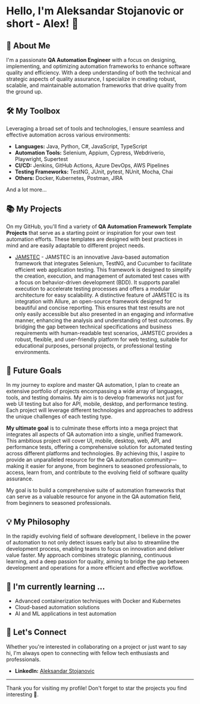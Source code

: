# Hello, I'm Aleksandar Stojanovic or short - Alex! 👋

## 🚀 About Me

I'm a passionate **QA Automation Engineer** with a focus on designing, implementing, and optimizing automation frameworks to enhance software quality and efficiency. With a deep understanding of both the technical and strategic aspects of quality assurance, I specialize in creating robust, scalable, and maintainable automation frameworks that drive quality from the ground up.

## 🛠️ My Toolbox

Leveraging a broad set of tools and technologies, I ensure seamless and effective automation across various environments:

- **Languages:** Java, Python, C#, JavaScript, TypeScript
- **Automation Tools:** Selenium, Appium, Cypress, Webdriverio, Playwright, Supertest
- **CI/CD:** Jenkins, GitHub Actions, Azure DevOps, AWS Pipelines
- **Testing Frameworks:** TestNG, JUnit, pytest, NUnit, Mocha, Chai
- **Others:** Docker, Kubernetes, Postman, JIRA

And a lot more...

## 📚 My Projects

On my GitHub, you'll find a variety of **QA Automation Framework Template Projects** that serve as a starting point or inspiration for your own test automation efforts. These templates are designed with best practices in mind and are easily adaptable to different project needs.

- [JAMSTEC](https://github.com/automatewithalex/automatewithalex/JAMSTEC) - JAMSTEC is an innovative Java-based automation framework that integrates Selenium, TestNG, and Cucumber to facilitate efficient web application testing. This framework is designed to simplify the creation, execution, and management of automated test cases with a focus on behavior-driven development (BDD). It supports parallel execution to accelerate testing processes and offers a modular architecture for easy scalability. A distinctive feature of JAMSTEC is its integration with Allure, an open-source framework designed for beautiful and concise reporting. This ensures that test results are not only easily accessible but also presented in an engaging and informative manner, enhancing the analysis and understanding of test outcomes. By bridging the gap between technical specifications and business requirements with human-readable test scenarios, JAMSTEC provides a robust, flexible, and user-friendly platform for web testing, suitable for educational purposes, personal projects, or professional testing environments.

## 🌟 Future Goals

In my journey to explore and master QA automation, I plan to create an extensive portfolio of projects encompassing a wide array of languages, tools, and testing domains. My aim is to develop frameworks not just for web UI testing but also for API, mobile, desktop, and performance testing. Each project will leverage different technologies and approaches to address the unique challenges of each testing type. 

**My ultimate goal** is to culminate these efforts into a mega project that integrates all aspects of QA automation into a single, unified framework. This ambitious project will cover UI, mobile, desktop, web, API, and performance tests, offering a comprehensive solution for automated testing across different platforms and technologies. By achieving this, I aspire to provide an unparalleled resource for the QA automation community—making it easier for anyone, from beginners to seasoned professionals, to access, learn from, and contribute to the evolving field of software quality assurance.

My goal is to build a comprehensive suite of automation frameworks that can serve as a valuable resource for anyone in the QA automation field, from beginners to seasoned professionals.

## 💡 My Philosophy

In the rapidly evolving field of software development, I believe in the power of automation to not only detect issues early but also to streamline the development process, enabling teams to focus on innovation and deliver value faster. My approach combines strategic planning, continuous learning, and a deep passion for quality, aiming to bridge the gap between development and operations for a more efficient and effective workflow.

## 🌱 I'm currently learning ...

- Advanced containerization techniques with Docker and Kubernetes
- Cloud-based automation solutions
- AI and ML applications in test automation

## 🤝 Let's Connect

Whether you're interested in collaborating on a project or just want to say hi, I'm always open to connecting with fellow tech enthusiasts and professionals.

- **LinkedIn:** [Aleksandar Stojanovic](https://www.linkedin.com/in/senior-qa-automation-engineer/)

---

Thank you for visiting my profile! Don't forget to star the projects you find interesting 🌟.
